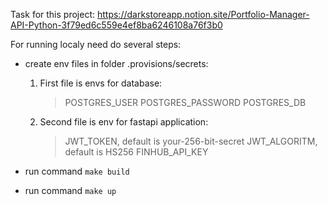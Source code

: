 Task for this project: https://darkstoreapp.notion.site/Portfolio-Manager-API-Python-3f79ed6c559e4ef8ba6246108a76f3b0

For running localy need do several steps: 

- create env files in folder .provisions/secrets:
    1. First file is envs for database:
        > POSTGRES_USER
        > POSTGRES_PASSWORD
        > POSTGRES_DB
    2. Second file is env for fastapi application:
        > JWT_TOKEN, default is your-256-bit-secret
        > JWT_ALGORITM, default is HS256
        > FINHUB_API_KEY

- run command `make build`

- run command `make up`